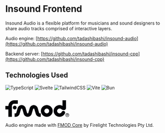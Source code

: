 # Insound Frontend


Insound Audio is a flexible platform for musicians and sound designers to share
audio tracks comprised of interactive layers.

Audio engine: [https://github.com/tadashibashi/insound-audio](https://github.com/tadashibashi/insound-audio)

Backend server: [https://github.com/tadashibashi/insound-cpp](https://github.com/tadashibashi/insound-cpp)

## Technologies Used

![TypeScript](https://img.shields.io/badge/typescript-%23007ACC.svg?style=for-the-badge&logo=typescript&logoColor=white)
![Svelte](https://img.shields.io/badge/svelte-%23f1413d.svg?style=for-the-badge&logo=svelte&logoColor=white)
![TailwindCSS](https://img.shields.io/badge/tailwindcss-%2338B2AC.svg?style=for-the-badge&logo=tailwind-css&logoColor=white)
![Vite](https://img.shields.io/badge/vite-%23646CFF.svg?style=for-the-badge&logo=vite&logoColor=white)
![Bun](https://img.shields.io/badge/Bun-%23000000.svg?style=for-the-badge&logo=bun&logoColor=white)

<br/>
<a href="https://fmod.com"><img src="readme/fmod-logo.svg" width="200" /></a>

Audio engine made with [FMOD Core](https://www.fmod.com/core) by Firelight
Technologies Pty Ltd.
